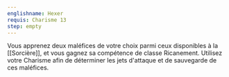 ```yaml
---
englishname: Hexer
requis: Charisme 13
step: empty
---
```

Vous apprenez deux maléfices de votre choix parmi ceux disponibles à la [[Sorcière]], et vous gagnez sa compétence de classe Ricanement. Utilisez votre Charisme afin de déterminer les jets d'attaque et de sauvegarde de ces maléfices.
